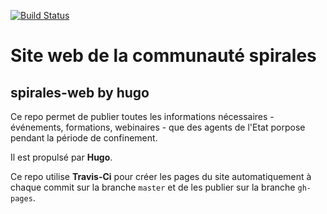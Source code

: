 [![Build Status](https://travis-ci.org/spyrales/web.svg?branch=master)](https://travis-ci.org/spyrales/web)

# Site web de la communauté spirales 

## spirales-web by hugo

Ce repo permet de publier toutes les informations nécessaires - événements, formations, webinaires - que des agents de l'Etat porpose pendant la période de confinement.

Il est propulsé par **Hugo**.

Ce repo utilise **Travis-Ci** pour créer les pages du site automatiquement à chaque commit sur la branche `master` et de les publier sur la branche `gh-pages`.
